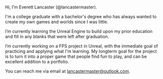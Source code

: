 Hi, I’m Everett Lancaster (@lancastermaster).

I'm a college graduate with a bachelor's degree who has always wanted to create my own games and worlds since I was little. 

I’m currently learning the Unreal Engine to build upon my prior education and fill in any blanks that were left after graduation.

I’m currently working on a FPS project in Unreal, with the immediate goal of practicing and applying what I'm learning. 
My longterm goal for the project is to turn it into a proper game that people find fun to play, and can be excellent addition to a portfolio.

You can reach me via email at lancastermaster@outlook.com.

<!---
lancastermaster/lancastermaster is a ✨ special ✨ repository because its `README.md` (this file) appears on your GitHub profile.
You can click the Preview link to take a look at your changes.
--->
